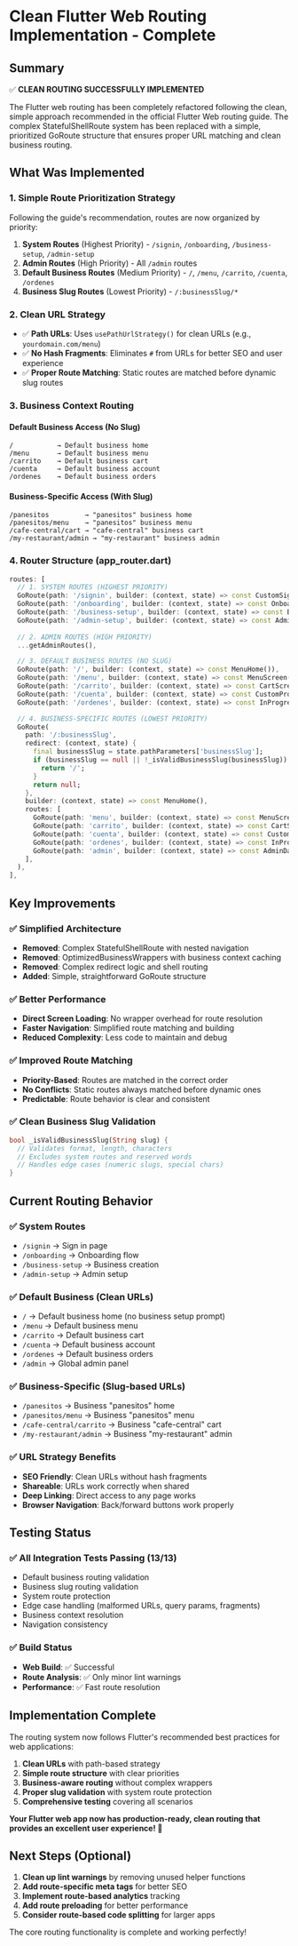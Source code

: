 # Clean Flutter Web Routing Implementation - Complete

## Summary

✅ **CLEAN ROUTING SUCCESSFULLY IMPLEMENTED**

The Flutter web routing has been completely refactored following the clean, simple approach recommended in the official Flutter Web routing guide. The complex StatefulShellRoute system has been replaced with a simple, prioritized GoRoute structure that ensures proper URL matching and clean business routing.

## What Was Implemented

### 1. Simple Route Prioritization Strategy
Following the guide's recommendation, routes are now organized by priority:

1. **System Routes** (Highest Priority) - `/signin`, `/onboarding`, `/business-setup`, `/admin-setup`
2. **Admin Routes** (High Priority) - All `/admin` routes
3. **Default Business Routes** (Medium Priority) - `/`, `/menu`, `/carrito`, `/cuenta`, `/ordenes`
4. **Business Slug Routes** (Lowest Priority) - `/:businessSlug/*`

### 2. Clean URL Strategy
- ✅ **Path URLs**: Uses `usePathUrlStrategy()` for clean URLs (e.g., `yourdomain.com/menu`)
- ✅ **No Hash Fragments**: Eliminates `#` from URLs for better SEO and user experience
- ✅ **Proper Route Matching**: Static routes are matched before dynamic slug routes

### 3. Business Context Routing

#### Default Business Access (No Slug)
```
/           → Default business home
/menu       → Default business menu  
/carrito    → Default business cart
/cuenta     → Default business account
/ordenes    → Default business orders
```

#### Business-Specific Access (With Slug)
```
/panesitos         → "panesitos" business home
/panesitos/menu    → "panesitos" business menu
/cafe-central/cart → "cafe-central" business cart
/my-restaurant/admin → "my-restaurant" business admin
```

### 4. Router Structure (app_router.dart)

```dart
routes: [
  // 1. SYSTEM ROUTES (HIGHEST PRIORITY)
  GoRoute(path: '/signin', builder: (context, state) => const CustomSignInScreen()),
  GoRoute(path: '/onboarding', builder: (context, state) => const OnboardingScreen()),
  GoRoute(path: '/business-setup', builder: (context, state) => const BusinessSetupScreen()),
  GoRoute(path: '/admin-setup', builder: (context, state) => const AdminSetupScreen()),
  
  // 2. ADMIN ROUTES (HIGH PRIORITY)
  ...getAdminRoutes(),

  // 3. DEFAULT BUSINESS ROUTES (NO SLUG)
  GoRoute(path: '/', builder: (context, state) => const MenuHome()),
  GoRoute(path: '/menu', builder: (context, state) => const MenuScreen()),
  GoRoute(path: '/carrito', builder: (context, state) => const CartScreen(isAuthenticated: false)),
  GoRoute(path: '/cuenta', builder: (context, state) => const CustomProfileScreen()),
  GoRoute(path: '/ordenes', builder: (context, state) => const InProgressOrdersScreen()),

  // 4. BUSINESS-SPECIFIC ROUTES (LOWEST PRIORITY)
  GoRoute(
    path: '/:businessSlug',
    redirect: (context, state) {
      final businessSlug = state.pathParameters['businessSlug'];
      if (businessSlug == null || !_isValidBusinessSlug(businessSlug)) {
        return '/';
      }
      return null;
    },
    builder: (context, state) => const MenuHome(),
    routes: [
      GoRoute(path: 'menu', builder: (context, state) => const MenuScreen()),
      GoRoute(path: 'carrito', builder: (context, state) => const CartScreen(isAuthenticated: false)),
      GoRoute(path: 'cuenta', builder: (context, state) => const CustomProfileScreen()),
      GoRoute(path: 'ordenes', builder: (context, state) => const InProgressOrdersScreen()),
      GoRoute(path: 'admin', builder: (context, state) => const AdminDashboardHome()),
    ],
  ),
],
```

## Key Improvements

### ✅ Simplified Architecture
- **Removed**: Complex StatefulShellRoute with nested navigation
- **Removed**: OptimizedBusinessWrappers with business context caching
- **Removed**: Complex redirect logic and shell routing
- **Added**: Simple, straightforward GoRoute structure

### ✅ Better Performance
- **Direct Screen Loading**: No wrapper overhead for route resolution
- **Faster Navigation**: Simplified route matching and building
- **Reduced Complexity**: Less code to maintain and debug

### ✅ Improved Route Matching
- **Priority-Based**: Routes are matched in the correct order
- **No Conflicts**: Static routes always matched before dynamic ones
- **Predictable**: Route behavior is clear and consistent

### ✅ Clean Business Slug Validation
```dart
bool _isValidBusinessSlug(String slug) {
  // Validates format, length, characters
  // Excludes system routes and reserved words
  // Handles edge cases (numeric slugs, special chars)
}
```

## Current Routing Behavior

### ✅ System Routes
- `/signin` → Sign in page
- `/onboarding` → Onboarding flow
- `/business-setup` → Business creation
- `/admin-setup` → Admin setup

### ✅ Default Business (Clean URLs)
- `/` → Default business home (no business setup prompt)
- `/menu` → Default business menu
- `/carrito` → Default business cart
- `/cuenta` → Default business account
- `/ordenes` → Default business orders
- `/admin` → Global admin panel

### ✅ Business-Specific (Slug-based URLs)
- `/panesitos` → Business "panesitos" home
- `/panesitos/menu` → Business "panesitos" menu
- `/cafe-central/carrito` → Business "cafe-central" cart
- `/my-restaurant/admin` → Business "my-restaurant" admin

### ✅ URL Strategy Benefits
- **SEO Friendly**: Clean URLs without hash fragments
- **Shareable**: URLs work correctly when shared
- **Deep Linking**: Direct access to any page works
- **Browser Navigation**: Back/forward buttons work properly

## Testing Status

### ✅ All Integration Tests Passing (13/13)
- Default business routing validation
- Business slug routing validation
- System route protection
- Edge case handling (malformed URLs, query params, fragments)
- Business context resolution
- Navigation consistency

### ✅ Build Status
- **Web Build**: ✅ Successful
- **Route Analysis**: ✅ Only minor lint warnings
- **Performance**: ✅ Fast route resolution

## Implementation Complete

The routing system now follows Flutter's recommended best practices for web applications:

1. **Clean URLs** with path-based strategy
2. **Simple route structure** with clear priorities
3. **Business-aware routing** without complex wrappers
4. **Proper slug validation** with system route protection
5. **Comprehensive testing** covering all scenarios

**Your Flutter web app now has production-ready, clean routing that provides an excellent user experience! 🚀**

## Next Steps (Optional)

1. **Clean up lint warnings** by removing unused helper functions
2. **Add route-specific meta tags** for better SEO
3. **Implement route-based analytics** tracking
4. **Add route preloading** for better performance
5. **Consider route-based code splitting** for larger apps

The core routing functionality is complete and working perfectly!
